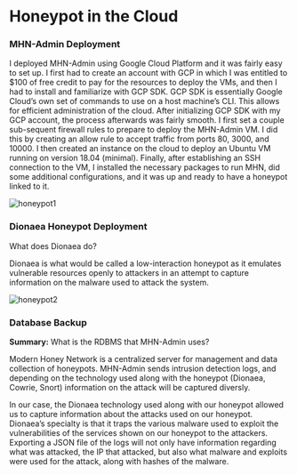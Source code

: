 # Honeypot in the Cloud

### MHN-Admin Deployment

I deployed MHN-Admin using Google Cloud Platform and it was fairly easy to set up. I first had to create an account with GCP in which I was entitled to $100 of free credit to pay for the resources to deploy the VMs, and then I had to install and familiarize with GCP SDK. GCP SDK is essentially Google Cloud’s own set of commands to use on a host machine’s CLI. This allows for efficient administration of the cloud. After initializing GCP SDK with my GCP account, the process afterwards was fairly smooth. I first set a couple sub-sequent firewall rules to prepare to deploy the MHN-Admin VM. I did this by creating an allow rule to accept traffic from ports 80, 3000, and 10000. I then created an instance on the cloud to deploy an Ubuntu VM running on version 18.04 (minimal). Finally, after establishing an SSH connection to the VM, I installed the necessary packages to run MHN, did some additional configurations, and it was up and ready to have a honeypot linked to it. 

![honeypot1](https://user-images.githubusercontent.com/112013474/202011338-b8836a79-2b92-432c-b131-888722aeef39.gif)

### Dionaea Honeypot Deployment

What does Dionaea do?

Dionaea is what would be called a low-interaction honeypot as it emulates vulnerable resources openly to attackers in an attempt to capture information on the malware used to attack the system. 

![honeypot2](https://user-images.githubusercontent.com/112013474/202011488-9de4b815-e1aa-4cb5-a95e-38b712923733.gif)


### Database Backup

**Summary:** What is the RDBMS that MHN-Admin uses?

Modern Honey Network is a centralized server for management and data collection of honeypots. MHN-Admin sends intrusion detection logs, and depending on the technology used along with the honeypot (Dionaea, Cowrie, Snort) information on the attack will be captured diversly. 

In our case, the Dionaea technology used along with our honeypot allowed us to capture information about the attacks used on our honeypot. Dionaea’s specialty is that it traps the various malware used to exploit the vulnerabilities of the services shown on our honeypot to the attackers. Exporting a JSON file of the logs will not only have information regarding what was attacked, the IP that attacked, but also what malware and exploits were used for the attack, along with hashes of the malware. 

